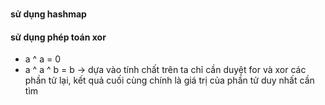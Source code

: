 ###
#### sử dụng hashmap
#### sử dụng phép toán xor
- a ^ a = 0
- a ^ a ^ b = b
-> dựa vào tính chất trên ta chỉ cần duyệt for và xor các phần tử lại, kết quả cuối cùng chính là giá trị của phần tử duy nhất cần tìm